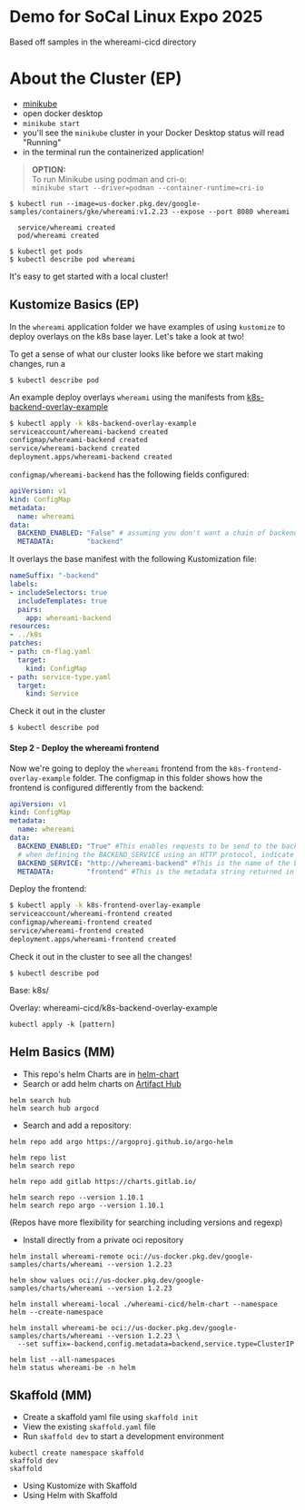 # Demo for SoCal Linux Expo 2025
Based off samples in the whereami-cicd directory 

# About the Cluster (EP)
- [minikube](https://minikube.sigs.k8s.io/docs/start/?arch=%2Fmacos%2Farm64%2Fstable%2Fbinary+download) 
- open docker desktop
- `minikube start` 
- you'll see the `minikube` cluster in your Docker Desktop status will read "Running"
-  in the terminal run the containerized application!

> **OPTION:**  
> To run Minikube using podman and cri-o:\
> `minikube start --driver=podman --container-runtime=cri-io`

```
$ kubectl run --image=us-docker.pkg.dev/google-samples/containers/gke/whereami:v1.2.23 --expose --port 8080 whereami

  service/whereami created
  pod/whereami created

$ kubectl get pods 
$ kubectl describe pod whereami

```

It's easy to get started with a local cluster!

## Kustomize Basics (EP)

In the `whereami` application folder we have examples of using `kustomize` to deploy overlays on the k8s base layer.
Let's take a look at two!

To get a sense of what our cluster looks like before we start making changes, run a 
```
$ kubectl describe pod
```

An example deploy overlays `whereami` using the manifests from [k8s-backend-overlay-example](k8s-backend-overlay-example)

```bash
$ kubectl apply -k k8s-backend-overlay-example
serviceaccount/whereami-backend created
configmap/whereami-backend created
service/whereami-backend created
deployment.apps/whereami-backend created
```

`configmap/whereami-backend` has the following fields configured:

```yaml
apiVersion: v1
kind: ConfigMap
metadata:
  name: whereami
data:
  BACKEND_ENABLED: "False" # assuming you don't want a chain of backend calls
  METADATA:        "backend"
```

It overlays the base manifest with the following Kustomization file:

```yaml
nameSuffix: "-backend"
labels:
- includeSelectors: true
  includeTemplates: true
  pairs:
    app: whereami-backend
resources:
- ../k8s
patches:
- path: cm-flag.yaml
  target:
    kind: ConfigMap
- path: service-type.yaml
  target:
    kind: Service
```

Check it out in the cluster 
```
$ kubectl describe pod
```
#### Step 2 - Deploy the whereami frontend

Now we're going to deploy the `whereami` frontend from the `k8s-frontend-overlay-example` folder. The configmap in this folder shows how the frontend is configured differently from the backend:

```yaml
apiVersion: v1
kind: ConfigMap
metadata:
  name: whereami
data:
  BACKEND_ENABLED: "True" #This enables requests to be send to the backend
  # when defining the BACKEND_SERVICE using an HTTP protocol, indicate HTTP or HTTPS; if using gRPC, use the host name only
  BACKEND_SERVICE: "http://whereami-backend" #This is the name of the backend Service that was created in the previous step
  METADATA:        "frontend" #This is the metadata string returned in the output
```

Deploy the frontend:

```bash
$ kubectl apply -k k8s-frontend-overlay-example
serviceaccount/whereami-frontend created
configmap/whereami-frontend created
service/whereami-frontend created
deployment.apps/whereami-frontend created
```


Check it out in the cluster to see all the changes!
```
$ kubectl describe pod
```

Base: k8s/

Overlay: whereami-cicd/k8s-backend-overlay-example

```
kubectl apply -k [pattern]
```

## Helm Basics (MM)
- This repo's helm Charts are in [helm-chart](helm-chart)
- Search or add helm charts on [Artifact Hub](https://artifacthub.io)

```
helm search hub                              
helm search hub argocd 
```

- Search and add a repository:
```
helm repo add argo https://argoproj.github.io/argo-helm

helm repo list 
helm search repo 

helm repo add gitlab https://charts.gitlab.io/

helm search repo --version 1.10.1 
helm search repo argo --version 1.10.1 
```
(Repos have more flexibility for searching including versions and regexp)

- Install directly from a private oci repository
```
helm install whereami-remote oci://us-docker.pkg.dev/google-samples/charts/whereami --version 1.2.23

helm show values oci://us-docker.pkg.dev/google-samples/charts/whereami --version 1.2.23

helm install whereami-local ./whereami-cicd/helm-chart --namespace helm --create-namespace

helm install whereami-be oci://us-docker.pkg.dev/google-samples/charts/whereami --version 1.2.23 \
  --set suffix=-backend,config.metadata=backend,service.type=ClusterIP

helm list --all-namespaces
helm status whereami-be -n helm 

```

## Skaffold (MM)
- Create a skaffold yaml file using `skaffold init`
- View the existing `skaffold.yaml` file
- Run `skaffold dev` to start a development environment

```
kubectl create namespace skaffold
skaffold dev
skaffold 

```
- Using Kustomize with Skaffold 
- Using Helm with Skaffold 
